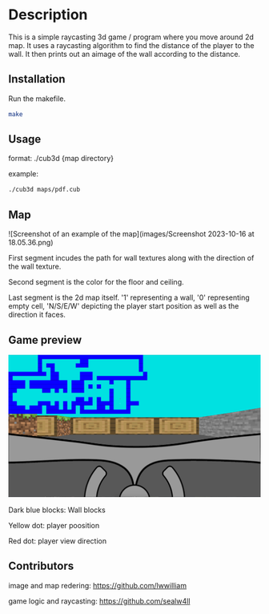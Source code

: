 # Description

This is a simple raycasting 3d game / program where you move around 2d map.
It uses a raycasting algorithm to find the distance of the player to the wall.
It then prints out an aimage of the wall according to the distance.

## Installation

Run the makefile.

```bash
make
```

## Usage


format: ./cub3d {map directory}

example:

```bash
./cub3d maps/pdf.cub
```

## Map

![Screenshot of an example of the map](images/Screenshot 2023-10-16 at 18.05.36.png)

First segment incudes the path for wall textures along with the direction of the wall texture.

Second segment is the color for the floor and ceiling.

Last segment is the 2d map itself. '1' representing a wall, '0' representing empty cell, 'N/S/E/W' depicting the player start position as well as the direction it faces.

## Game preview

![Game preview screenshot](images/Screenshot_2023-10-16_at_18.12.41.png)

Dark blue blocks: Wall blocks

Yellow dot: player poosition

Red dot: player view direction

## Contributors

image and map redering:
https://github.com/lwwilliam

game logic and raycasting:
https://github.com/sealw4ll
